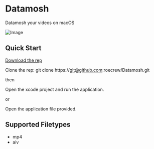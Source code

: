 # Datamosh
Datamosh your videos on macOS

![Image](https://media.giphy.com/media/13bMkBsTQ7mh32/giphy.gif)

## Quick Start

[Download the rep](https://github.com/roecrew/Datamosh/archive/master.zip)

Clone the rep: git clone ht&#8203;tps://git@github.com:roecrew/Datamosh.git

then

Open the xcode project and run the application.

or

Open the application file provided.

## Supported Filetypes

* mp4
* aiv
